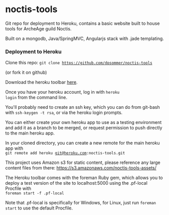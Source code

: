 noctis-tools
============

Git repo for deployment to Heroku, contains a basic website built to house tools for ArcheAge guild Noctis.

Built on a mongodb, Java/SpringMVC, Angularjs stack with .jade templating.

<h3>Deployment to Heroku</h3>

Clone this repo:
<code>git clone https://github.com/dpsommer/noctis-tools</code>

(or fork it on github)

Download the heroku toolbar <a href=https://toolbelt.heroku.com/windows>here</a>.

Once you have your heroku account, log in with <code>heroku login</code> from the command line.

You'll probably need to create an ssh key, which you can do from git-bash with <code>ssh-keygen -t rsa</code>, or via the heroku login prompts.

You can either create your own heroku app to use as a testing environment and add it as a branch to be merged, or request permission to push directly to the main heroku app.

In your cloned directory, you can create a new remote for the main heroku app with<br/>
<code>git remote add heroku git@heroku.com:noctis-tools.git</code>


This project uses Amazon s3 for static content, please reference any large content files from there: <a>https://s3.amazonaws.com/noctis-tools-assets/</a>

The Heroku toolbar comes with the foreman Ruby gem, which allows you to deploy a test version of the site to localhost:5000 using the .pf-local Procfile with<br/>
<code>foreman start -f .pf-local</code>

Note that .pf-local is specifically for Windows, for Linux, just run <code>foreman start</code> to use the default Procfile.
